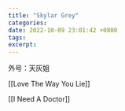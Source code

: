 ```yaml
---
title: "Skylar Grey"
categories: 
date: 2022-10-09 23:01:42 +0800
tags: 
excerpt: 
---
```


外号：天灰姐


[[Love The Way You Lie]]

[[I Need A Doctor]]





